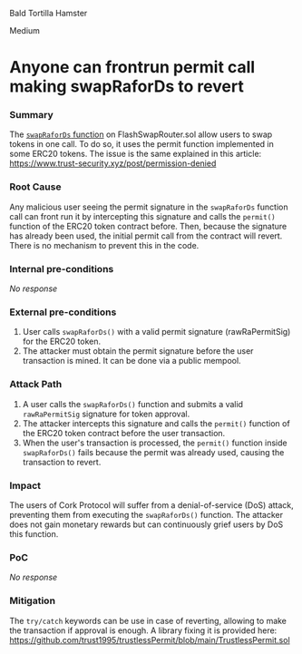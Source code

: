 Bald Tortilla Hamster

Medium

# Anyone can frontrun permit call making swapRaforDs to revert

### Summary

The [`swapRaforDs` function](https://github.com/sherlock-audit/2024-08-cork-protocol/blob/main/Depeg-swap/contracts/core/flash-swaps/FlashSwapRouter.sol#L150-L162) on FlashSwapRouter.sol allow users to swap tokens in one call. To do so, it uses the permit function implemented in some ERC20 tokens. The issue is the same explained in this article: https://www.trust-security.xyz/post/permission-denied

### Root Cause

Any malicious user seeing the permit signature in the `swapRaforDs` function call can front run it by intercepting this signature and calls the `permit()` function of the ERC20 token contract before. Then, because the signature has already been used, the initial permit call from the contract will revert. There is no mechanism to prevent this in the code.

### Internal pre-conditions

_No response_

### External pre-conditions

1. User calls `swapRaforDs()` with a valid permit signature (rawRaPermitSig) for the ERC20 token.
2. The attacker must obtain the permit signature before the user transaction is mined. It can be done via a public mempool.

### Attack Path

1. A user calls the `swapRaforDs()` function and submits a valid `rawRaPermitSig` signature for token approval.
2. The attacker intercepts this signature and calls the `permit()` function of the ERC20 token contract before the user transaction.
3. When the user's transaction is processed, the `permit()` function inside `swapRaforDs()` fails because the permit was already used, causing the transaction to revert.

### Impact

The users of Cork Protocol will suffer from a denial-of-service (DoS) attack, preventing them from executing the `swapRaforDs()` function. The attacker does not gain monetary rewards but can continuously grief users by DoS this function.

### PoC

_No response_

### Mitigation

The `try/catch` keywords can be use in case of reverting, allowing to make the transaction if approval is enough. A library fixing it is provided here: https://github.com/trust1995/trustlessPermit/blob/main/TrustlessPermit.sol